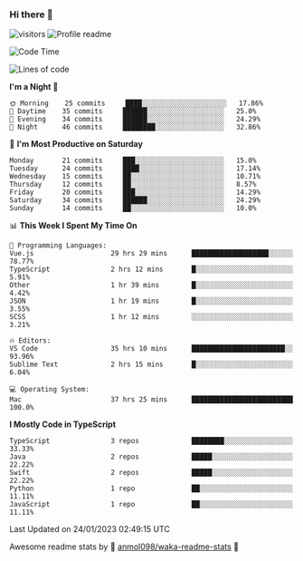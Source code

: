 ### Hi there 👋  
![visitors](https://visitor-badge.laobi.icu/badge?page_id=leverglowh) ![Profile readme](https://github.com/leverglowh/leverglowh/workflows/Profile%20readme/badge.svg?branch=master)

<!--START_SECTION:waka-->
![Code Time](http://img.shields.io/badge/Code%20Time-1%2C704%20hrs%2043%20mins-blue)

![Lines of code](https://img.shields.io/badge/From%20Hello%20World%20I%27ve%20Written-18%20Thousand%20lines%20of%20code-blue)

**I'm a Night 🦉** 

```text
🌞 Morning    25 commits     ████░░░░░░░░░░░░░░░░░░░░░   17.86% 
🌆 Daytime    35 commits     ██████░░░░░░░░░░░░░░░░░░░   25.0% 
🌃 Evening    34 commits     ██████░░░░░░░░░░░░░░░░░░░   24.29% 
🌙 Night      46 commits     ████████░░░░░░░░░░░░░░░░░   32.86%

```
📅 **I'm Most Productive on Saturday** 

```text
Monday       21 commits     ███░░░░░░░░░░░░░░░░░░░░░░   15.0% 
Tuesday      24 commits     ████░░░░░░░░░░░░░░░░░░░░░   17.14% 
Wednesday    15 commits     ██░░░░░░░░░░░░░░░░░░░░░░░   10.71% 
Thursday     12 commits     ██░░░░░░░░░░░░░░░░░░░░░░░   8.57% 
Friday       20 commits     ███░░░░░░░░░░░░░░░░░░░░░░   14.29% 
Saturday     34 commits     ██████░░░░░░░░░░░░░░░░░░░   24.29% 
Sunday       14 commits     ██░░░░░░░░░░░░░░░░░░░░░░░   10.0%

```


📊 **This Week I Spent My Time On** 

```text
💬 Programming Languages: 
Vue.js                   29 hrs 29 mins      ███████████████████░░░░░░   78.77% 
TypeScript               2 hrs 12 mins       █░░░░░░░░░░░░░░░░░░░░░░░░   5.91% 
Other                    1 hr 39 mins        █░░░░░░░░░░░░░░░░░░░░░░░░   4.42% 
JSON                     1 hr 19 mins        █░░░░░░░░░░░░░░░░░░░░░░░░   3.55% 
SCSS                     1 hr 12 mins        ░░░░░░░░░░░░░░░░░░░░░░░░░   3.21%

🔥 Editors: 
VS Code                  35 hrs 10 mins      ███████████████████████░░   93.96% 
Sublime Text             2 hrs 15 mins       █░░░░░░░░░░░░░░░░░░░░░░░░   6.04%

💻 Operating System: 
Mac                      37 hrs 25 mins      █████████████████████████   100.0%

```

**I Mostly Code in TypeScript** 

```text
TypeScript               3 repos             ████████░░░░░░░░░░░░░░░░░   33.33% 
Java                     2 repos             █████░░░░░░░░░░░░░░░░░░░░   22.22% 
Swift                    2 repos             █████░░░░░░░░░░░░░░░░░░░░   22.22% 
Python                   1 repo              ██░░░░░░░░░░░░░░░░░░░░░░░   11.11% 
JavaScript               1 repo              ██░░░░░░░░░░░░░░░░░░░░░░░   11.11%

```



 Last Updated on 24/01/2023 02:49:15 UTC
<!--END_SECTION:waka-->


Awesome readme stats by :star2: [anmol098/waka-readme-stats](https://github.com/anmol098/waka-readme-stats) :star2:
